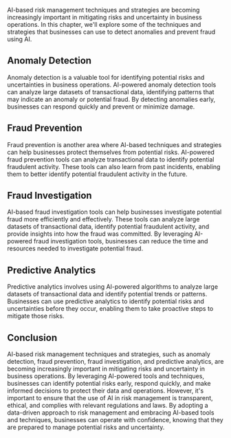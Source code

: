 
AI-based risk management techniques and strategies are becoming increasingly important in mitigating risks and uncertainty in business operations. In this chapter, we'll explore some of the techniques and strategies that businesses can use to detect anomalies and prevent fraud using AI.

Anomaly Detection
-----------------

Anomaly detection is a valuable tool for identifying potential risks and uncertainties in business operations. AI-powered anomaly detection tools can analyze large datasets of transactional data, identifying patterns that may indicate an anomaly or potential fraud. By detecting anomalies early, businesses can respond quickly and prevent or minimize damage.

Fraud Prevention
----------------

Fraud prevention is another area where AI-based techniques and strategies can help businesses protect themselves from potential risks. AI-powered fraud prevention tools can analyze transactional data to identify potential fraudulent activity. These tools can also learn from past incidents, enabling them to better identify potential fraudulent activity in the future.

Fraud Investigation
-------------------

AI-based fraud investigation tools can help businesses investigate potential fraud more efficiently and effectively. These tools can analyze large datasets of transactional data, identify potential fraudulent activity, and provide insights into how the fraud was committed. By leveraging AI-powered fraud investigation tools, businesses can reduce the time and resources needed to investigate potential fraud.

Predictive Analytics
--------------------

Predictive analytics involves using AI-powered algorithms to analyze large datasets of transactional data and identify potential trends or patterns. Businesses can use predictive analytics to identify potential risks and uncertainties before they occur, enabling them to take proactive steps to mitigate those risks.

Conclusion
----------

AI-based risk management techniques and strategies, such as anomaly detection, fraud prevention, fraud investigation, and predictive analytics, are becoming increasingly important in mitigating risks and uncertainty in business operations. By leveraging AI-powered tools and techniques, businesses can identify potential risks early, respond quickly, and make informed decisions to protect their data and operations. However, it's important to ensure that the use of AI in risk management is transparent, ethical, and complies with relevant regulations and laws. By adopting a data-driven approach to risk management and embracing AI-based tools and techniques, businesses can operate with confidence, knowing that they are prepared to manage potential risks and uncertainty.

